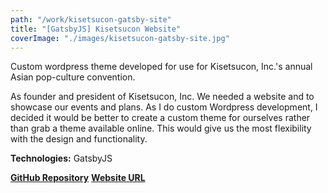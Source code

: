 ```yaml
---
path: "/work/kisetsucon-gatsby-site"
title: "[GatsbyJS] Kisetsucon Website"
coverImage: "./images/kisetsucon-gatsby-site.jpg"
---
```

Custom wordpress theme developed for use for Kisetsucon, Inc.'s annual Asian pop-culture convention.

As founder and president of Kisetsucon, Inc. We needed a website and to showcase our events and plans. As I do custom Wordpress development, I decided it would be better to create a custom theme for ourselves rather than grab a theme available online. This would give us the most flexibility with the design and functionality.

**Technologies:** GatsbyJS

[**GitHub Repository**](https://github.com/Kisetsucon/kisetsucon-gatsby-website)
[**Website URL**](https://kisetsucon.org/)
